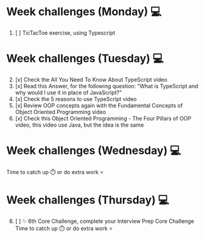 # Week challenges (Monday) 💻
1. [ ] TicTacToe exercise, using Typescript
# Week challenges (Tuesday) 💻
2. [x] Check the All You Need To Know About TypeScript video
3. [x] Read this Answer, for the following question: "What is TypeScript and why would I use it in place of JavaScript?"
4. [x] Check the 5 reasons to use TypeScript video
5. [x] Review OOP concepts again with the Fundamental Concepts of Object Oriented Programming video
6. [x] Check this Object Oriented Programming - The Four Pillars of OOP video, this video use Java, but the idea is the same
# Week challenges (Wednesday) 💻
Time to catch up ⏱️ or do extra work ⭐
# Week challenges (Thursday) 💻
8. [ ] ✨ 6th Core Challenge, complete your Interview Prep Core Challenge
Time to catch up ⏱️ or do extra work ⭐

